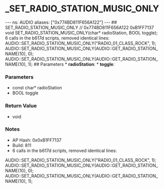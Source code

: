 # _SET_RADIO_STATION_MUSIC_ONLY

--- ns: AUDIO aliases: ["0x774BD811F656A122"] --- ## SET_RADIO_STATION_MUSIC_ONLY  // 0x774BD811F656A122 0xB1FF7137 void SET_RADIO_STATION_MUSIC_ONLY(char* radioStation, BOOL toggle);  6 calls in the b617d scripts, removed identical lines: AUDIO::SET_RADIO_STATION_MUSIC_ONLY("RADIO_01_CLASS_ROCK", 1); AUDIO::SET_RADIO_STATION_MUSIC_ONLY(AUDIO::GET_RADIO_STATION_NAME(10), 0); AUDIO::SET_RADIO_STATION_MUSIC_ONLY(AUDIO::GET_RADIO_STATION_NAME(10), 1);  ## Parameters * **radioStation**: * **toggle**:

### Parameters
* const char* radioStation
* BOOL toggle

### Return Value
* void

### Notes
* AP Hash: 0x0xB1FF7137
* Build: 811
* 6 calls in the b617d scripts, removed identical lines:

AUDIO::SET_RADIO_STATION_MUSIC_ONLY("RADIO_01_CLASS_ROCK", 1);
AUDIO::SET_RADIO_STATION_MUSIC_ONLY(AUDIO::GET_RADIO_STATION_NAME(10), 0);
AUDIO::SET_RADIO_STATION_MUSIC_ONLY(AUDIO::GET_RADIO_STATION_NAME(10), 1);

